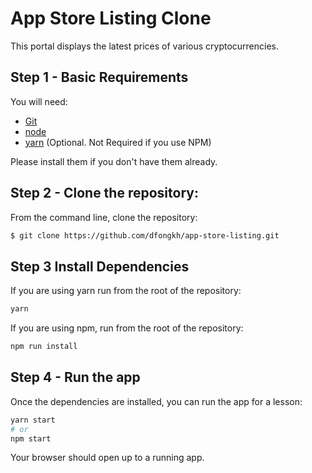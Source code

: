 # App Store Listing Clone

This portal displays the latest prices of various cryptocurrencies.

## Step 1 - Basic Requirements

You will need:

- [Git](http://git-scm.com/downloads)
- [node](https://nodejs.org/)
- [yarn](https://yarnpkg.com/en/docs/install) (Optional. Not Required if you use NPM)

Please install them if you don't have them already.

## Step 2 - Clone the repository:

From the command line, clone the repository:

```sh
$ git clone https://github.com/dfongkh/app-store-listing.git
```

## Step 3 Install Dependencies

If you are using yarn run from the root of the repository:

```sh
yarn
```

If you are using npm, run from the root of the repository:

```sh
npm run install
```

## Step 4 - Run the app

Once the dependencies are installed, you can run the app for a lesson:

```sh
yarn start
# or
npm start
```

Your browser should open up to a running app.
